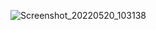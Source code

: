 ![Screenshot_20220520_103138](https://user-images.githubusercontent.com/28767389/169477071-b8710e09-9e01-4d58-9c18-e8720f4d17da.png)
